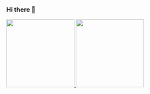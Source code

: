 ### Hi there 👋
<div>
<a href="https://github.com/ander-akira-arima">
<img loading="lazy" height="180em" src="https://github-readme-stats.vercel.app/api/top-langs/?username=ander-akira-arima&layout=compact&langs_count=7&theme=dracula"/>
<img loading="lazy" height="180em" src="https://github-readme-stats.vercel.app/api?username=ander-akira-arima&show_icons=true&theme=dracula&include_all_commits=true&count_private=true"/>
</div>
<!--
**ander-akira-arima/ander-akira-arima** is a ✨ _special_ ✨ repository because its `README.md` (this file) appears on your GitHub profile.

Here are some ideas to get you started:

- 🔭 I’m currently working on ...
- 🌱 I’m currently learning ...
- 👯 I’m looking to collaborate on ...
- 🤔 I’m looking for help with ...
- 💬 Ask me about ...
- 📫 How to reach me: ...
- 😄 Pronouns: ...
- ⚡ Fun fact: ...
-->
